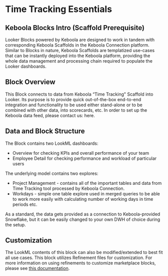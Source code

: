 # Time Tracking Essentials

## Keboola Blocks Intro (Scaffold Prerequisite)
Looker Blocks powered by Keboola are designed to work in tandem with corresponding Keboola Scaffolds in the Keboola Connection platform. Similar to Blocks in nature, Keboola Scaffolds are templatized use-cases that can be instantly deployed into the Keboola platform, providing the whole data management and processing chain required to populate the Looker dashboards.

## Block Overview
This Block connects to data from Keboola “Time Tracking" Scaffold into Looker. Its purpose is to provide quick out-of-the-box end-to-end integration and functionality to be used either stand-alone or to be combined with other data, into scorecards, etc. In order to set up the Keboola data feed, please contact us: here.

## Data and Block Structure
The Block contains two LookML dashboards:

 - Overview for checking KPIs and overall performance of your team
 - Employee Detail for checking performance and workload of particular users


The underlying model contains two explores:

 - Project Management - contains all of the important tables and data from Time Tracking tool processed by Keboola Connection.
 - Workdays - simple one table explore used in merged queries to be able to work more easily with calculating number of working days in time periods etc.

As a standard, the data gets provided as a connection to Keboola-provided Snowflake, but it can be easily changed to your own DWH of choice during the setup.

## Customization
The LookML contents of this block can also be modified/extended to best fit all use cases.
This block utilizes Refinement files for customization. For more information on using refinements to customize marketplace blocks, please see [this documentation](https://docs.looker.com/data-modeling/marketplace/customize-blocks).
